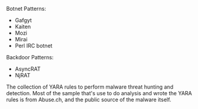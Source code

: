 Botnet Patterns:
- Gafgyt
- Kaiten
- Mozi
- Mirai
- Perl IRC botnet
  
Backdoor Patterns:
- AsyncRAT
- NjRAT

The collection of YARA rules to perform malware threat hunting and detection. Most of the sample that's use to do analysis and wrote the YARA rules is from Abuse.ch, and the public source of the malware itself.
